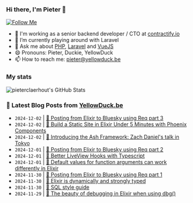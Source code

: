 ### Hi there, I'm Pieter 👋  
[![Follow Me](https://img.shields.io/github/followers/pieterclaerhout?label=Follow&style=social)](https://github.com/pieterclaerhout)

- 🏢 I'm working as a senior backend developer / CTO at [contractify.io](https://contractify.io)
- 🌱 I’m currently playing around with Laravel
- 💬 Ask me about [PHP](https://php.net), [Laravel](http://laravel.com) and [VueJS](https://vuejs.org)
- 😄 Pronouns: Pieter, Duckie, YellowDuck
- 📫 How to reach me: pieter@yellowduck.be

### My stats

![pieterclaerhout's GitHub Stats](https://github-readme-stats.vercel.app/api?username=pieterclaerhout&show_icons=true&count_private=true&line_height=40)

### 📩 Latest Blog Posts from [YellowDuck.be](https://www.yellowduck.be/)
<!-- BLOG-POST-LIST:START -->
- `2024-12-02` | [🐥 Posting from Elixir to Bluesky using Req part 3](https://www.yellowduck.be/posts/posting-from-elixir-to-bluesky-using-req-part-3)  
- `2024-12-02` | [🔗 Build a Static Site in Elixir Under 5 Minutes with Phoenix Components](https://www.yellowduck.be/posts/build-a-static-site-in-elixir-under-5-minutes-with-phoenix-components)  
- `2024-12-02` | [🔗 Introducing the Ash Framework: Zach Daniel&#39;s talk in Tokyo](https://www.yellowduck.be/posts/introducing-the-ash-framework-zach-daniels-talk-in-tokyo)  
- `2024-12-01` | [🐥 Posting from Elixir to Bluesky using Req part 2](https://www.yellowduck.be/posts/posting-from-elixir-to-bluesky-using-req-part-2)  
- `2024-12-01` | [🔗 Better LiveView Hooks with Typescript](https://www.yellowduck.be/posts/better-liveview-hooks-with-typescript)  
- `2024-12-01` | [🔗 Default values for function arguments can work differently in Elixir](https://www.yellowduck.be/posts/default-values-for-function-arguments-can-work-differently-in-elixir)  
- `2024-11-30` | [🐥 Posting from Elixir to Bluesky using Req part 1](https://www.yellowduck.be/posts/posting-from-elixir-to-bluesky-using-req-part-1)  
- `2024-11-30` | [🔗 Elixir is dynamically and strongly typed](https://www.yellowduck.be/posts/elixir-is-dynamically-and-strongly-typed)  
- `2024-11-30` | [🔗 SQL style guide](https://www.yellowduck.be/posts/sql-style-guide)  
- `2024-11-29` | [🐥 The beauty of debugging in Elixir when using dbg&lpar;&rpar;](https://www.yellowduck.be/posts/the-beauty-of-debugging-in-elixir-when-using-dbg)  

<!-- BLOG-POST-LIST:END -->
